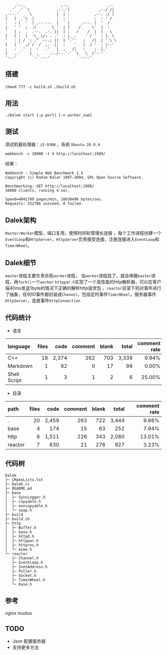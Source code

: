 
```
                                                   
                                                   
    ,---,                ,--,                 ,-.  
  .'  .' `\            ,--.'|             ,--/ /|  
,---.'     \           |  | :           ,--. :/ |  
|   |  .`\  |          :  : '           :  : ' /   
:   : |  '  | ,--.--.  |  ' |     ,---. |  '  /    
|   ' '  ;  :/       \ '  | |    /     \'  |  :    
'   | ;  .  .--.  .-. ||  | :   /    /  |  |   \   
|   | :  |  '\__\/: . .'  : |__.    ' / '  : |. \  
'   : | /  ; ," .--.; ||  | '.''   ;   /|  | ' \ \ 
|   | '` ,/ /  /  ,.  |;  :    '   |  / '  : |--'  
;   :  .'  ;  :   .'   |  ,   /|   :    ;  |,'     
|   ,.'    |  ,     .-./---`-'  \   \  /'--'       
'---'       `--`---'             `----'          
```
## 搭建
`chmod 777 -c build.sh`
`./build.sh`
## 用法
`./Dalek start [-p port] [-n worker_num]`

## 测试
测试机器处理器：`i5-9300` ，系统 `Ubuntu 20.0.4`
```
webbench -c 10000 -t 4 http://localhost:1989/
```
结果：
```
Webbench - Simple Web Benchmark 1.5
Copyright (c) Radim Kolar 1997-2004, GPL Open Source Software.

Benchmarking: GET http://localhost:1989/
10000 clients, running 4 sec.

Speed=4841789 pages/min, 18630496 bytes/sec.
Requests: 322786 susceed, 0 failed.

```
## Dalek架构
`Master/Worker`模型，端口复用，使用时间轮管理长连接 ，每个工作进程创建一个`EventLoop`和`HttpServer`，`HttpServer`负责接受连接，注册连接进入`EventLoop`和`TimerWheel`。

## Dalek细节
`master`进程主要负责杀死`worker`进程， 当`worker`进程挂了，就会唤醒`master`进程，再`fork()`一个`worker`
`httppar.h`实现了一个高性能的http解析器，可以在客户端40ms发送1byte的情况下正确的解析http请求包 ，`reactor`目录下则对事件进行了抽象，任何IO事件都封装成`Channel`，包括定时事件`TimerWheel`，服务器事件`HttpServer`，连接事件`HttpConnection`

## 代码统计
* 语言

| language | files | code | comment | blank | total | comment rate |
| :--- | ---: | ---: | ---: | ---: | ---: | ---: |
| C++ | 18 | 2,374 | 262 | 703 | 3,339 | 9.94% |
| Markdown | 1 | 82 | 0 | 17 | 99 | 0.00% |
| Shell Script | 1 | 3 | 1 | 2 | 6 | 25.00% |
* 目录

| path | files | code | comment | blank | total | comment rate |
| :--- | ---: | ---: | ---: | ---: | ---: | ---: |
| . | 20 | 2,459 | 263 | 722 | 3,444 | 9.66% |
| base | 4 | 174 | 15 | 63 | 252 | 7.94% |
| http | 6 | 1,511 | 226 | 343 | 2,080 | 13.01% |
| reactor | 7 | 630 | 21 | 276 | 927 | 3.23% |

## 代码树

```
Dalek
├─ CMakeLists.txt
├─ Dalek.cc
├─ README.md
├─ base
│  ├─ SyncLogger.h
│  ├─ copyable.h
│  ├─ noncopyable.h
│  └─ swap.h
├─ build
├─ build.sh
├─ http
│  ├─ Buffer.h
│  ├─ base.h
│  ├─ httpd.h
│  ├─ httppar.h
│  ├─ httpres.h
│  └─ mime.h
└─ reactor
   ├─ Channel.h
   ├─ EventLoop.h
   ├─ InetAddress.h
   ├─ Poller.h
   ├─ Socket.h
   ├─ TimerWheel.h
   └─ base.h

```
## 参考
nginx
muduo
## TODO 
* Json 配置服务器
* 支持更多方法



